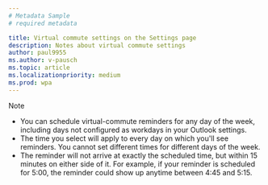 ```yaml
---
# Metadata Sample
# required metadata

title: Virtual commute settings on the Settings page
description: Notes about virtual commute settings  
author: paul9955
ms.author: v-pausch
ms.topic: article
ms.localizationpriority: medium 
ms.prod: wpa
---
```


> [!Note] 
><ul>
><li>You can schedule virtual-commute reminders for any day of the week, including days not configured as workdays in your Outlook settings.</li>
><li>The time you select will apply to every day on which you'll see reminders. You cannot set different times for different days of the week.</li>
><li>The reminder will not arrive at exactly the scheduled time, but within 15 minutes on either side of it. For example, if your reminder is scheduled for 5:00, the reminder could show up anytime between 4:45 and 5:15.</li>
></ul> 
